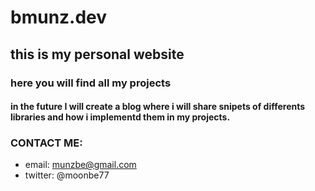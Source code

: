 # bmunz.dev 
## this is my personal website 
### here you will find all my projects
#### in the future I will create a blog where i will share snipets of differents libraries and how i implementd them in my projects.

### CONTACT ME: 
  * email: munzbe@gmail.com
  * twitter: @moonbe77
